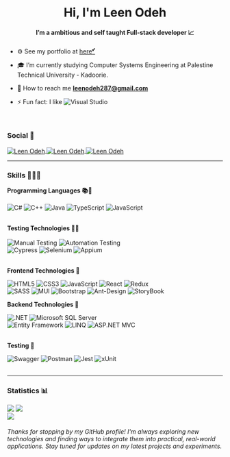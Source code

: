 
<h1 align="center"> Hi, I'm Leen Odeh </h1>
<h4 align="center">I’m a ambitious and self taught Full-stack developer 📈</h4>

- ⚙️ See my portfolio at <a href="https://leen-odeh-personal-portfolio.netlify.app/" target="_blank">here<sup>💕</sup></a>
- 🎓 I’m currently studying Computer Systems Engineering at Palestine Technical University - Kadoorie.
- 📩 How to reach me **leenodeh287@gmail.com**
  
- ⚡ Fun fact: I like  ![Visual Studio](https://img.shields.io/badge/Visual_Studio-5C2D91?style=for-the-badge&logo=visual%20studio&logoColor=white) <br> 

<!-- ----------- Start How to Connect ----------- -->
<br/>

<h3 align="left">Social 🎲</h3>
<p align="left">
<a 
href="https://www.linkedin.com/in/leen-odeh3/" 
target="_blank">
  <img 
    align="center" 
    src="https://img.shields.io/badge/LinkedIn-0077B5?style=for-the-badge&logo=linkedin&logoColor=white"
    alt="Leen Odeh" 
   />
</a>
<a 
href="https://www.facebook.com/profile.php?id=100045529333705" 
target="_blank">
  <img 
    align="center" 
    src="https://img.shields.io/badge/Facebook-1877F2?style=for-the-badge&logo=facebook&logoColor=white"
    alt="Leen Odeh" 
   />
</a>
<a 
href="https://codepen.io/leen_odeh" 
target="_blank">
  <img 
    align="center" 
    src="https://img.shields.io/badge/Codepen-000000?style=for-the-badge&logo=codepen&logoColor=white"
    alt="Leen Odeh" 
   />
</a>

<!-- ----------- End Social ----------- -->

<hr />


<!-- ----------- Start Languages and Tools ----------- -->

### Skills 🤹🏻‍♂️

<p>
  <p>
  <!-- Programming Languages -->
   
  <strong>Programming Languages 📚📍</strong> <br/><br/>
  ![C#](https://img.shields.io/badge/c%23-%23239120.svg?style=for-the-badge&logo=c-sharp&logoColor=white) 
  ![C++](https://img.shields.io/badge/c++-%2300599C.svg?style=for-the-badge&logo=c%2B%2B&logoColor=white) ![Java](https://img.shields.io/badge/java-%23ED8B00.svg?style=for-the-badge&logo=java&logoColor=white)
  ![TypeScript](https://img.shields.io/badge/-Typescript-3178c6?logo=typescript&logoColor=white&style=for-the-badge)
  ![JavaScript](https://img.shields.io/badge/JavaScript-F7DF1E?style=for-the-badge&logo=javascript&logoColor=black)<br><br>
</p>


  <!-- Testing Technologies -->
  <strong>Testing Technologies 🪇🧮</strong> <br/><br/>
  ![Manual Testing](https://img.shields.io/badge/Manual%20Testing-15AABF?style=for-the-badge&logoColor=white)
  ![Automation Testing](https://img.shields.io/badge/Automation%20Testing-15AABF?style=for-the-badge&logoColor=white)<br>
  ![Cypress](https://img.shields.io/badge/Cypress-17202C?style=for-the-badge&logo=cypress&logoColor=white)
  ![Selenium](https://img.shields.io/badge/Selenium-43B02A?style=for-the-badge&logo=selenium&logoColor=white)
  ![Appium](https://img.shields.io/badge/Appium-02569B?style=for-the-badge&logo=appium&logoColor=white)<br><br>

  <!-- Frontend Technologies -->
  <strong>Frontend Technologies 🪷 </strong><br/>
  
  ![HTML5](https://img.shields.io/badge/html5-%23E34F26.svg?style=for-the-badge&logo=html5&logoColor=white)
  ![CSS3](https://img.shields.io/badge/css3-%231572B6.svg?style=for-the-badge&logo=css3&logoColor=white)
  ![JavaScript](https://img.shields.io/badge/JavaScript-F7DF1E?style=for-the-badge&logo=javascript&logoColor=black)
![React](https://img.shields.io/badge/react-%2320232a.svg?style=for-the-badge&logo=react&logoColor=%2361DAFB)
  ![Redux](https://img.shields.io/badge/redux-%23593d88.svg?style=for-the-badge&logo=redux&logoColor=white)<br/>
    ![SASS](https://img.shields.io/badge/SASS-hotpink.svg?logo=SASS&logoColor=white&style=for-the-badge)
  ![MUI](https://img.shields.io/badge/MUI-%230081CB.svg?style=for-the-badge&logo=material-ui&logoColor=white)
  ![Bootstrap](https://img.shields.io/badge/bootstrap-%23563D7C.svg?style=for-the-badge&logo=bootstrap&logoColor=white)
  ![Ant-Design](https://img.shields.io/badge/-AntDesign-%230170FE?style=for-the-badge&logo=ant-design&logoColor=white)
   ![StoryBook](https://camo.githubusercontent.com/18bbccf7819af731f957154f71667348666386ef43dac58f3e95b144c86ddec7/68747470733a2f2f696d672e736869656c64732e696f2f62616467652f2d73746f7279626f6f6b2d6666353238633f6c6f676f3d73746f7279626f6f6b266c6f676f436f6c6f723d7768697465267374796c653d666f722d7468652d6261646765)
  <!-- Backend Technologies -->
  <strong>Backend Technologies 🦜</strong><br/>
  
  ![.NET](https://img.shields.io/badge/.NET-5C2D91?style=for-the-badge&logo=.net&logoColor=white)
  ![Microsoft SQL Server](https://img.shields.io/badge/Microsoft%20SQL%20Sever-CC2927?style=for-the-badge&logo=microsoft%20sql%20server&logoColor=white)<br>
    ![Entity Framework](https://img.shields.io/badge/Entity_Framework-5128b8?style=for-the-badge&logo=.net&logoColor=white)
  ![LINQ](https://img.shields.io/badge/LINQ-5128b8?style=for-the-badge&logo=.net&logoColor=white)
    ![ASP.NET MVC](https://img.shields.io/badge/ASP.NET_MVC-5128b8?style=for-the-badge&logo=.net&logoColor=white)<br><br>



  <!-- Automation -->
  <strong>Testing 🧪</strong><br/>
  
  ![Swagger](https://camo.githubusercontent.com/cabbb805af86c2a6cc1228fd306c2b678a0e4295fbdeb11f344fe35b488bc1ec/68747470733a2f2f696d672e736869656c64732e696f2f62616467652f2d537761676765722d253233436c6f6a7572653f7374796c653d666f722d7468652d6261646765266c6f676f3d73776167676572266c6f676f436f6c6f723d7768697465)
  ![Postman](https://camo.githubusercontent.com/8bc77ae2c6ec0a97c7692ec54d53c49d3c4637e9c64ee63f7b45cf14a50e8177/68747470733a2f2f696d672e736869656c64732e696f2f62616467652f506f73746d616e2d4646364333373f7374796c653d666f722d7468652d6261646765266c6f676f3d706f73746d616e266c6f676f436f6c6f723d7768697465) 
    ![Jest](https://img.shields.io/badge/Jest-C21325?style=for-the-badge&logo=jest&logoColor=white)
  ![xUnit](https://img.shields.io/badge/xUnit-5128b8?style=for-the-badge&logo=xunit&logoColor=white)<br><br>

</p>

<hr />

### Statistics 📊

![](https://github-readme-stats.vercel.app/api?username=Leen-odeh3&theme=radical&hide_border=true&include_all_commits=false&count_private=true)
![](https://github-readme-streak-stats.herokuapp.com/?user=Leen-odeh3&theme=radical&hide_border=true)<br/>
![](https://github-readme-stats.vercel.app/api/top-langs/?username=Leen-odeh3&theme=radical&hide_border=true&include_all_commits=false&count_private=true&layout=compact) 

###### Thanks for stopping by my GitHub profile! I'm always exploring new technologies and finding ways to integrate them into practical, real-world applications. Stay tuned for updates on my latest projects and experiments.
